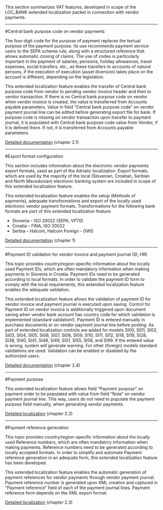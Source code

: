 This section summarizes VAT features, developed in scope of the LOC_BANK extended localization packet in connection with vendor payments.

-----

#Central bank purpose code on vendor payments

The four-digit code for the purpose of payment replaces the textual purpose of the payment purpose. Its use recommends payment service users to the SEPA scheme rule, along with a structured reference that allows automatic closing of claims. The use of codes is particularly important in the payment of salaries, pensions, holiday allowances, travel expenses, social transfers, etc., as these transfers to accounts of natural persons, if the execution of execution (asset diversion) takes place on the account is different, depending on the legislation.

This extended localization feature enables the transfer of Central bank purpose code from vendor to pending vendor invoice header and then to vendor transaction. If there is no Central bank purpose code on vendor when vendor invoice is created, the value is transferred from Accounts payable parameters. Value in field “Central bank purpose code” on vendor payment journal line can be edited before generating export file for bank. If purpose code is missing on vendor transaction upon transfer to payment journal, it is populated with Central bank purpose code value from Vendor, if it is defined there. If not, it is transferred from Accounts payable parameters.

[Detailed documentation](https://adacta.sharepoint.com/:w:/r/sites/ERP-Product-Development/Shared%20Documents/D365FO%20Localization%20documentation/D365%20ext%20LOC_Vendor%20Payments.docx?d=w3e80214c755e4910a3b5720334715941&csf=1&e=H7dfEj) (chapter 2.1)

-----

#Export format configuration

This section includes information about the electronic vendor payments export formats, used as part of the Adriatic localization. Export formats, which are used by the majority of the local (Slovenian, Croatian, Serbian and North Macedonian) electronic banking system are included in scope of this extended localization feature.

This extended localization feature enables the setup (Methods of payments), adequate transformations and export of the locally used electronic vendor payment formats. Transformations for the following bank formats are part of this extended localization feature:
-	Slovenia – ISO 20022 (SEPA, VP70)
-	Croatia – FINA, ISO 20022
-	Serbia – Halcom, Halcom Foreign - GWS

[Detailed documentation](https://adacta.sharepoint.com/:w:/r/sites/ERP-Product-Development/Shared%20Documents/D365FO%20Localization%20documentation/D365%20ext%20LOC_Vendor%20Payments.docx?d=w3e80214c755e4910a3b5720334715941&csf=1&e=H7dfEj) (chapter 1)

-----

#Payment ID validation for vendor invoice and payment journal (SI, HR)

This topic provides country/region-specific information about the locally used Payment IDs, which are often mandatory information when making payments in Slovenia in Croatia. Payment IDs need to be generated according to local formats. In order to validate the payment ID form to comply with the local requirements, this extended localization feature enables the adequate validation.

This extended localization feature allows the validation of payment ID for vendor invoice and payment journal is executed upon saving. Control for Payment ID on vendor invoice is additionally triggered upon document saving when vendor bank account has country code for which validation is implemented (standard validation!). Payment ID is entered manually in purchase documents or on vendor payment journal line before posting. As part of extended localization controls are added for models SI00, SI01, SI02, SI03, SI04, SI05, SI06, SI07, SI08, SI09, SI10, SI11, SI12, SI18, SI19, SI28, SI38, SI40, SI41, SI48, SI49, SI51, SI55, SI58, and SI99. If the entered value is wrong, system will generate warning. For other (foreign) models standard validations are used. Validation can be enabled or disabled by the authorized users.

[Detailed documentation](https://adacta.sharepoint.com/:w:/r/sites/ERP-Product-Development/Shared%20Documents/D365FO%20Localization%20documentation/D365%20ext%20LOC_Vendor%20Payments.docx?d=w3e80214c755e4910a3b5720334715941&csf=1&e=H7dfEj) (chapter 2.4)

-----

#Payment purpose

This extended localization feature allows field “Payment purpose” on payment order to be populated with value from field “Note” on vendor payment journal line. This way, users do not need to populate the payment purpose field manually, when generating vendor payments.

[Detailed localization](https://adacta.sharepoint.com/:w:/r/sites/ERP-Product-Development/Shared%20Documents/D365FO%20Localization%20documentation/D365%20ext%20LOC_Vendor%20Payments.docx?d=w3e80214c755e4910a3b5720334715941&csf=1&e=H7dfEj) (chapter 2.2)

-----

#Payment reference generation

This topic provides country/region-specific information about the locally used Reference numbers, which are often mandatory information when making payments. Reference numbers need to be generated according to locally accepted formats. In order to simplify and automate Payment reference generation in an adequate form, this extended localization feature has been developed.

This extended localization feature enables the automatic generation of payment references for vendor payments through vendor payment journal. Payment reference number is generated upon XML creation and captured in “Payment reference” field of each of the payment journal lines. Payment reference form depends on the XML export format.

[Detailed localization](https://adacta.sharepoint.com/:w:/r/sites/ERP-Product-Development/Shared%20Documents/D365FO%20Localization%20documentation/D365%20ext%20LOC_Vendor%20Payments.docx?d=w3e80214c755e4910a3b5720334715941&csf=1&e=H7dfEj) (chapter 2.3)

